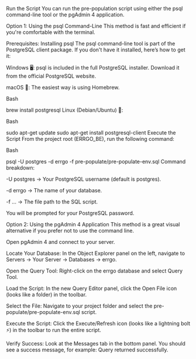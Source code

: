 Run the Script
You can run the pre-population script using either the psql command-line tool or the pgAdmin 4 application.

Option 1: Using the psql Command-Line
This method is fast and efficient if you're comfortable with the terminal.

Prerequisites: Installing psql
The psql command-line tool is part of the PostgreSQL client package. If you don't have it installed, here’s how to get it:

Windows 🖥️: psql is included in the full PostgreSQL installer. Download it from the official PostgreSQL website.

macOS 🍎: The easiest way is using Homebrew.

Bash

brew install postgresql
Linux (Debian/Ubuntu) 🐧:

Bash

sudo apt-get update
sudo apt-get install postgresql-client
Execute the Script
From the project root (ERRGO_BE), run the following command:

Bash

psql -U postgres -d errgo -f pre-populate/pre-populate-env.sql
Command breakdown:

-U postgres → Your PostgreSQL username (default is postgres).

-d errgo → The name of your database.

-f ... → The file path to the SQL script.

You will be prompted for your PostgreSQL password.

Option 2: Using the pgAdmin 4 Application
This method is a great visual alternative if you prefer not to use the command line.

Open pgAdmin 4 and connect to your server.

Locate Your Database: In the Object Explorer panel on the left, navigate to Servers -> Your Server -> Databases -> errgo.

Open the Query Tool: Right-click on the errgo database and select Query Tool.

Load the Script: In the new Query Editor panel, click the Open File icon (looks like a folder) in the toolbar.

Select the File: Navigate to your project folder and select the pre-populate/pre-populate-env.sql script.

Execute the Script: Click the Execute/Refresh icon (looks like a lightning bolt ⚡) in the toolbar to run the entire script.

Verify Success: Look at the Messages tab in the bottom panel. You should see a success message, for example: Query returned successfully.
